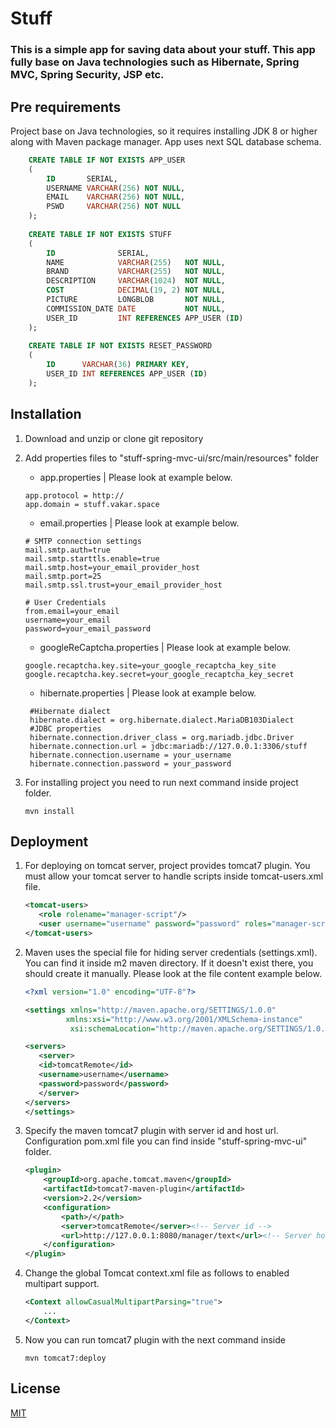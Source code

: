 # Stuff

### This is a simple app for saving data about your stuff. This app fully base on Java technologies such as Hibernate, Spring MVC, Spring Security, JSP etc.

## Pre requirements

Project base on Java technologies, so it requires installing JDK 8 
or higher along with Maven package manager. App uses next SQL database schema.
```sql
    CREATE TABLE IF NOT EXISTS APP_USER
    (
        ID       SERIAL,
        USERNAME VARCHAR(256) NOT NULL,
        EMAIL    VARCHAR(256) NOT NULL,
        PSWD     VARCHAR(256) NOT NULL
    );
    
    CREATE TABLE IF NOT EXISTS STUFF
    (
        ID              SERIAL,
        NAME            VARCHAR(255)   NOT NULL,
        BRAND           VARCHAR(255)   NOT NULL,
        DESCRIPTION     VARCHAR(1024)  NOT NULL,
        COST            DECIMAL(19, 2) NOT NULL,
        PICTURE         LONGBLOB       NOT NULL,
        COMMISSION_DATE DATE           NOT NULL,
        USER_ID         INT REFERENCES APP_USER (ID)
    );
    
    CREATE TABLE IF NOT EXISTS RESET_PASSWORD
    (
        ID      VARCHAR(36) PRIMARY KEY,
        USER_ID INT REFERENCES APP_USER (ID)
    );      
```

## Installation

1. Download and unzip or clone git repository
1. Add properties files to "stuff-spring-mvc-ui/src/main/resources" folder
    - app.properties | Please look at example below.
    ```properties
    app.protocol = http://
    app.domain = stuff.vakar.space
    ```
    - email.properties | Please look at example below.
    ```properties
    # SMTP connection settings
    mail.smtp.auth=true
    mail.smtp.starttls.enable=true
    mail.smtp.host=your_email_provider_host
    mail.smtp.port=25
    mail.smtp.ssl.trust=your_email_provider_host

    # User Credentials
    from.email=your_email
    username=your_email
    password=your_email_password
    ```
    - googleReCaptcha.properties | Please look at example below.
    ```properties
    google.recaptcha.key.site=your_google_recaptcha_key_site
    google.recaptcha.key.secret=your_google_recaptcha_key_secret
    ```
   
    - hibernate.properties | Please look at example below.   
   ```properties
    #Hibernate dialect
    hibernate.dialect = org.hibernate.dialect.MariaDB103Dialect
    #JDBC properties
    hibernate.connection.driver_class = org.mariadb.jdbc.Driver
    hibernate.connection.url = jdbc:mariadb://127.0.0.1:3306/stuff
    hibernate.connection.username = your_username
    hibernate.connection.password = your_password
    ```
    
1. For installing project you need to run next command inside project folder.
    ```shell script
    mvn install
    ```

## Deployment

1. For deploying on tomcat server, project provides tomcat7 plugin.
You must allow your tomcat server to handle scripts inside tomcat-users.xml file.
    ```xml
    <tomcat-users>
       <role rolename="manager-script"/>
       <user username="username" password="password" roles="manager-script"/>
    </tomcat-users>
    ```     

1. Maven uses the special file for hiding server credentials (settings.xml). 
You can find it inside m2 maven directory. 
If it doesn't exist there, you should create it manually.
Please look at the file content example below.

    ```xml
    <?xml version="1.0" encoding="UTF-8"?>
    
    <settings xmlns="http://maven.apache.org/SETTINGS/1.0.0"
             xmlns:xsi="http://www.w3.org/2001/XMLSchema-instance"
              xsi:schemaLocation="http://maven.apache.org/SETTINGS/1.0.0 http://maven.apache.org/xsd/settings-1.0.0.xsd">
    
    <servers>
       <server>
       <id>tomcatRemote</id>
       <username>username</username>
       <password>password</password>
       </server>
    </servers>
    </settings>

    ```
 
 1. Specify the maven tomcat7 plugin with server id and host url. 
 Configuration pom.xml file you can find inside "stuff-spring-mvc-ui" folder.
    ```xml
    <plugin>
        <groupId>org.apache.tomcat.maven</groupId>
        <artifactId>tomcat7-maven-plugin</artifactId>
        <version>2.2</version>
        <configuration>
            <path>/</path>
            <server>tomcatRemote</server><!-- Server id -->
            <url>http://127.0.0.1:8080/manager/text</url><!-- Server host -->
        </configuration>
    </plugin>
    ```
 
 1. Change the global Tomcat context.xml file as follows 
  to enabled multipart support.   
     ```xml
     <Context allowCasualMultipartParsing="true">
         ...
     </Context>
     ```
    
 1. Now you can run tomcat7 plugin with the next command
 inside 
    ```shell script
    mvn tomcat7:deploy
    ```
    
## License

[MIT](https://choosealicense.com/licenses/mit/)